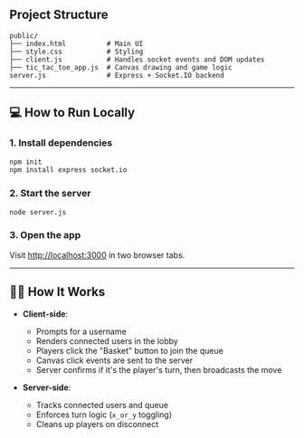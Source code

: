 ## Project Structure

```
public/
├── index.html          # Main UI
├── style.css           # Styling
├── client.js           # Handles socket events and DOM updates
├── tic_tac_toe_app.js  # Canvas drawing and game logic
server.js               # Express + Socket.IO backend
```

---

## 💻 How to Run Locally

### 1. Install dependencies

```bash
npm init
npm install express socket.io
```

### 2. Start the server

```bash
node server.js
```

### 3. Open the app

Visit [http://localhost:3000](http://localhost:3000) in two browser tabs.

---

## 👨‍💻 How It Works

- **Client-side**:

  - Prompts for a username
  - Renders connected users in the lobby
  - Players click the "Basket" button to join the queue
  - Canvas click events are sent to the server
  - Server confirms if it's the player's turn, then broadcasts the move

- **Server-side**:
  - Tracks connected users and queue
  - Enforces turn logic (`x_or_y` toggling)
  - Cleans up players on disconnect
